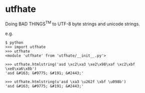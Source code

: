 utfhate
=======
Doing BAD THINGS<sup>TM</sup> to UTF-8 byte strings and unicode strings.

e.g.
```
$ python
>>> import utfhate
>>> utfhate
<module 'utfhate' from 'utfhate/__init__.py'>

>>> utfhate.htmlstring('asd \xc2\xa3 \xe2\x98\xaf \xc2\xbf \xe0\xa6\x8b')
'asd &#163; &#9775; &#191; &#2443;'

>>> utfhate.htmlstring(u'asd \xa3 \u262f \xbf \u098b')
'asd &#163; &#9775; &#191; &#2443;'
```
